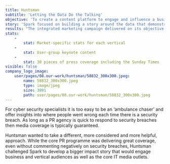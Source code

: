 ```yaml
---
title: Huntsman
subtitle: 'Letting the Data Do the Talking'
objective: 'To create a content platform to engage and influence a business audience through traditional and social media as well as online and events.'
story: 'Spark focused on building a story around the data that demonstrated the risk to business across every single vertical. Using a Freedom of Information request it was able to build authoritative data that showed who was breached (in every vertical), which sector was at most risk of a large fine and which sector was least effective at detecting unusual activity. The data was presented in multiple formats – for PR it was a press release, for events it was a keynote followed by how-to guidance, and for sales meetings it was a list of issues and a dataset for that customer’s industry.'
results: "The integrated marketing campaign delivered on its objective of raising visibility with targets in order to generate leads. The content provided the Huntsman sales and marketing teams with solid data to approach target customers in specific industries. It was the foundation of the keynote speech at their 2016 User Group event. It was also used to great effect through social media campaigns and email marketing campaigns. Lead nurturing was significantly more effective as the depth and breadth of content delivered enabled Huntsman to really test engagement and refine both their priorities and approach.  \r\n\r\nThe media activity secured thirty pieces of press coverage: from the _Sunday Times_, _Dow Jones_ and _Business Reporter_ to _IBS Journal_, _Utility Week_, _The Register_ and _Government Technology_. Two thirds of the publications also posted on their social channels.  \r\n"
stats:
    -
        stat: Market-specific stats for each vertical
    -
        stat: User-group keynote content
    -
        stat: 30 pieces of press coverage including the Sunday Times
visible: false
company_logo_image:
    user/pages/08.our-work/huntsman/58832_300x300.jpeg:
        name: 58832_300x300.jpeg
        type: image/jpeg
        size: 3801
        path: user/pages/08.our-work/huntsman/58832_300x300.jpeg
---
```


For cyber security specialists it is too easy to be an ‘ambulance chaser’ and offer insights into where people went wrong each time there is a security breach. As long as a PR agency is quick to respond to security breaches then media coverage is typically guaranteed.

Huntsman wanted to take a different, more considered and more helpful, approach. While the core PR programme was delivering great coverage, even without commenting negatively on security breaches, Huntsman challenged Spark to develop a bigger impact story that would engage business and vertical audiences as well as the core IT media outlets.
